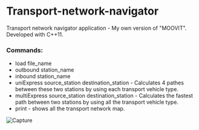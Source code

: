 # Transport-network-navigator
Transport network navigator application - My own version of "MOOVIT". Developed  with C++11.

### Commands:
* load file_name
* outbound station_name
* inbound station_name
* uniExpress source_station destination_station - Calculates 4 pathes between these two stations by using each transport vehicle type.
* multiExpress source_station destination_station - Calculates the fastest path between two stations by using all the transport vehicle type.
* print - shows all the transport network map.

![Capture](https://user-images.githubusercontent.com/101214168/174071821-c9a0f20f-0c07-4f49-ad8f-308b758fa9d9.JPG)
